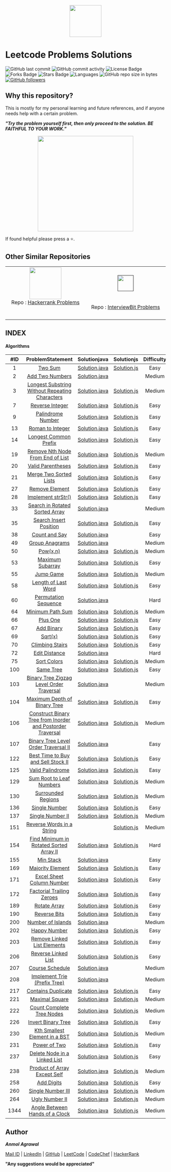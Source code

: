 <p align="center"><a href="https://leetcode.com/anmol_53/"><img src="https://upload.wikimedia.org/wikipedia/commons/thumb/0/0a/LeetCode_Logo_black_with_text.svg/1280px-LeetCode_Logo_black_with_text.svg.png" height="100px"></a></p>

# Leetcode Problems Solutions

![GitHub last commit](https://img.shields.io/github/last-commit/Anmol53/Leetcode-Problems) 
![GitHub commit activity](https://img.shields.io/github/commit-activity/y/Anmol53/Leetcode-Problems?color=ff9900)
![License Badge](https://img.shields.io/github/license/Anmol53/Leetcode-Problems)
![Forks Badge](https://img.shields.io/github/forks/Anmol53/Leetcode-Problems)
![Stars Badge](https://img.shields.io/github/stars/Anmol53/Leetcode-Problems)
![Languages](https://img.shields.io/badge/languages-java%2Cjavascript-yellow.svg)
![GitHub repo size in bytes](https://img.shields.io/github/repo-size/Anmol53/Leetcode-Problems)
[![GitHub followers](https://img.shields.io/github/followers/Anmol53?label=Follow&style=social)](https://github.com/Anmol53?tab=followers)

## Why this repository?

This is mostly for my personal learning and future references, and if anyone needs help with a certain problem.

***"Try the problem yourself first, then only proceed to the solution. BE FAITHFUL TO YOUR WORK."***

<p align="center">
  <img src="https://anmolagrawal.tech/images/EvilNextDevilfish-small.gif" height="300px">
</p>


If found helpful please press a ⭐.

## Other Similar Repositories

<table>
  <tr align="center">
    <td>
      <a href="https://www.hackerrank.com/anmol_53"><img src="https://hrcdn.net/hackerrank/assets/styleguide/logo_wordmark-13074b67abceb42ce8fd38bdeaac6926.svg" height="100"></a>
      <br>
      Repo : 
      <a href="https://anmolagrawal.tech/Hackerrank-Problem-Solving/">Hackerrank Problems</a>
      <br>
      <span>&nbsp;&nbsp;&nbsp;&nbsp;&nbsp;&nbsp;&nbsp;&nbsp;&nbsp;&nbsp;&nbsp;&nbsp;&nbsp;&nbsp;&nbsp;&nbsp;&nbsp;&nbsp;&nbsp;&nbsp;&nbsp;&nbsp;&nbsp;&nbsp;&nbsp;&nbsp;</span>
      <span>&nbsp;&nbsp;&nbsp;&nbsp;&nbsp;&nbsp;&nbsp;&nbsp;&nbsp;&nbsp;&nbsp;&nbsp;&nbsp;&nbsp;&nbsp;&nbsp;&nbsp;&nbsp;&nbsp;&nbsp;&nbsp;&nbsp;&nbsp;&nbsp;&nbsp;&nbsp;</span>
      <span>&nbsp;&nbsp;&nbsp;&nbsp;&nbsp;&nbsp;&nbsp;&nbsp;&nbsp;&nbsp;&nbsp;&nbsp;&nbsp;&nbsp;&nbsp;&nbsp;&nbsp;&nbsp;&nbsp;&nbsp;&nbsp;&nbsp;&nbsp;&nbsp;&nbsp;&nbsp;</span>
      <span>&nbsp;&nbsp;&nbsp;&nbsp;&nbsp;&nbsp;&nbsp;</span><br>
    </td>
    <td>
      <br>
      <a href=""><img src="https://assets.interviewbit.com/assets/ib_logo_svg-c7ed205b9475b598a9f652d7045054fa26b491fa95cf098569fa41ee0ac34259.svg.gz" height="50px"></a>
      <br>
      <span>&nbsp;&nbsp;&nbsp;&nbsp;&nbsp;&nbsp;&nbsp;&nbsp;&nbsp;&nbsp;&nbsp;&nbsp;&nbsp;&nbsp;&nbsp;&nbsp;&nbsp;&nbsp;&nbsp;&nbsp;&nbsp;&nbsp;&nbsp;&nbsp;&nbsp;&nbsp;</span>
      <span>&nbsp;&nbsp;&nbsp;&nbsp;&nbsp;&nbsp;&nbsp;&nbsp;&nbsp;&nbsp;&nbsp;&nbsp;&nbsp;&nbsp;&nbsp;&nbsp;&nbsp;&nbsp;&nbsp;&nbsp;&nbsp;&nbsp;&nbsp;&nbsp;&nbsp;&nbsp;</span>
      <span>&nbsp;&nbsp;&nbsp;&nbsp;&nbsp;&nbsp;&nbsp;&nbsp;&nbsp;&nbsp;&nbsp;&nbsp;&nbsp;&nbsp;&nbsp;&nbsp;&nbsp;&nbsp;&nbsp;&nbsp;&nbsp;&nbsp;&nbsp;&nbsp;&nbsp;&nbsp;</span>
      <span>&nbsp;&nbsp;&nbsp;&nbsp;&nbsp;&nbsp;&nbsp;</span><br>
      Repo : 
      <a href="https://github.com/Anmol53/Interviewbit-Practice">InterviewBit Problems</a>
      <br>
      <br>
    </td>
  </tr>
</table>

## INDEX
#### Algorithms


|#ID|ProblemStatement|Solutionjava|Solutionjs|Difficulty|
|:---:|:---------------:|:-----------:|:---------:|:--------:|
|1|[Two Sum](https://leetcode.com/problems/two-sum)|[Solution.java](https://github.com/Anmol53/Leetcode-Problems/blob/master/Solutions%20in%20Java/TwoSum.java)|[Solution.js](https://github.com/Anmol53/Leetcode-Problems/blob/master/Solutions%20in%20Javascript/TwoSum.js)|Easy|
|2|[Add Two Numbers](https://leetcode.com/problems/add-two-numbers)|[Solution.java](https://github.com/Anmol53/Leetcode-Problems/blob/master/Solutions%20in%20Java/AddTwoNumbers.java)|[]()|Medium|
|3|[Longest Substring Without Repeating Characters](https://leetcode.com/problems/longest-substring-without-repeating-characters)|[Solution.java](https://github.com/Anmol53/Leetcode-Problems/blob/master/Solutions%20in%20Java/LongestSubstringWithoutRepeatingCharacters.java)|[Solution.js](https://github.com/Anmol53/Leetcode-Problems/blob/master/Solutions%20in%20Javascript/LongestSubstringWithoutRepeatingCharacters.js)|Medium|
|7|[Reverse Integer](https://leetcode.com/problems/reverse-integer)|[Solution.java](https://github.com/Anmol53/Leetcode-Problems/blob/master/Solutions%20in%20Java/ReverseInteger.java)|[Solution.js](https://github.com/Anmol53/Leetcode-Problems/blob/master/Solutions%20in%20Javascript/ReverseInteger.js)|Easy|
|9|[Palindrome Number](https://leetcode.com/problems/palindrome-number)|[Solution.java](https://github.com/Anmol53/Leetcode-Problems/blob/master/Solutions%20in%20Java/PalindromeNumber.java)|[Solution.js](https://github.com/Anmol53/Leetcode-Problems/blob/master/Solutions%20in%20Javascript/PalindromeNumber.js)|Easy|
|13|[Roman to Integer](https://leetcode.com/problems/roman-to-integer)|[Solution.java](https://github.com/Anmol53/Leetcode-Problems/blob/master/Solutions%20in%20Java/RomanToInteger.java)|[Solution.js](https://github.com/Anmol53/Leetcode-Problems/blob/master/Solutions%20in%20Javascript/RomanToInteger.js)|Easy|
|14|[Longest Common Prefix](https://leetcode.com/problems/longest-common-prefix)|[Solution.java](https://github.com/Anmol53/Leetcode-Problems/blob/master/Solutions%20in%20Java/LongestCommonPrefix.java)|[Solution.js](https://github.com/Anmol53/Leetcode-Problems/blob/master/Solutions%20in%20Javascript/LongestCommonPrefix.js)|Easy|
|19|[Remove Nth Node From End of List](https://leetcode.com/problems/remove-nth-node-from-end-of-list)|[Solution.java](https://github.com/Anmol53/Leetcode-Problems/blob/master/Solutions%20in%20Java/RemoveNthNodeFromEndOfList.java)|[Solution.js](https://github.com/Anmol53/Leetcode-Problems/blob/master/Solutions%20in%20Javascript/RemoveNthNodeFromEndOfList.js)|Medium|
|20|[Valid Parentheses](https://leetcode.com/problems/valid-parentheses)|[Solution.java](https://github.com/Anmol53/Leetcode-Problems/blob/master/Solutions%20in%20Java/ValidParentheses.java)|[Solution.js](https://github.com/Anmol53/Leetcode-Problems/blob/master/Solutions%20in%20Javascript/ValidParentheses.js)|Easy|
|21|[Merge Two Sorted Lists](https://leetcode.com/problems/merge-two-sorted-lists)|[Solution.java](https://github.com/Anmol53/Leetcode-Problems/blob/master/Solutions%20in%20Java/MergeTwoSortedLists.java)|[Solution.js](https://github.com/Anmol53/Leetcode-Problems/blob/master/Solutions%20in%20Javascript/MergeTwoSortedLists.js)|Easy|
|27|[Remove Element](https://leetcode.com/problems/remove-element)|[Solution.java](https://github.com/Anmol53/Leetcode-Problems/blob/master/Solutions%20in%20Java/RemoveElement.java)|[Solution.js](https://github.com/Anmol53/Leetcode-Problems/blob/master/Solutions%20in%20Javascript/RemoveElement.js)|Easy|
|28|[Implement strStr()](https://leetcode.com/problems/implement-strstr)|[Solution.java](https://github.com/Anmol53/Leetcode-Problems/blob/master/Solutions%20in%20Java/Implement_strStr().java)|[Solution.js](https://github.com/Anmol53/Leetcode-Problems/blob/master/Solutions%20in%20Javascript/Implement_strStr().js)|Easy|
|33|[Search in Rotated Sorted Array](https://leetcode.com/problems/search-in-rotated-sorted-array)|[Solution.java](https://github.com/Anmol53/Leetcode-Problems/blob/master/Solutions%20in%20Java/SearchInRotatedSortedArray.java)|[]()|Medium|
|35|[Search Insert Position](https://leetcode.com/problems/search-insert-position)|[Solution.java](https://github.com/Anmol53/Leetcode-Problems/blob/master/Solutions%20in%20Java/SearchInsertPosition.java)|[Solution.js](https://github.com/Anmol53/Leetcode-Problems/blob/master/Solutions%20in%20Javascript/SearchInsertPosition.js)|Easy|
|38|[Count and Say](https://leetcode.com/problems/count-and-say)|[Solution.java](https://github.com/Anmol53/Leetcode-Problems/blob/master/Solutions%20in%20Java/CountAndSay.java)|[]()|Easy|
|49|[Group Anagrams](https://leetcode.com/problems/group-anagrams)|[Solution.java](https://github.com/Anmol53/Leetcode-Problems/blob/master/Solutions%20in%20Java/GroupAnagrams.java)|[]()|Medium|
|50|[Pow(x,n)](https://leetcode.com/problems/powx-n)|[Solution.java](https://github.com/Anmol53/Leetcode-Problems/blob/master/Solutions%20in%20Java/Pow(x%2C%20n).java)|[Solution.js](https://github.com/Anmol53/Leetcode-Problems/blob/master/Solutions%20in%20Javascript/Pow(x%2C%20n).js)|Medium|
|53|[Maximum Subarray](https://leetcode.com/problems/maximum-subarray)|[Solution.java](https://github.com/Anmol53/Leetcode-Problems/blob/master/Solutions%20in%20Java/MaximumSubarray.java)|[Solution.js](https://github.com/Anmol53/Leetcode-Problems/blob/master/Solutions%20in%20Javascript/MaximumSubarray.js)|Easy|
|55|[Jump Game](https://leetcode.com/problems/jump-game)|[Solution.java](https://github.com/Anmol53/Leetcode-Problems/blob/master/Solutions%20in%20Java/JumpGame.java)|[Solution.js](https://github.com/Anmol53/Leetcode-Problems/blob/master/Solutions%20in%20Javascript/JumpGame.js)|Medium|
|58|[Length of Last Word](https://leetcode.com/problems/length-of-last-word)|[Solution.java](https://github.com/Anmol53/Leetcode-Problems/blob/master/Solutions%20in%20Java/LengthOfLastWord.java)|[Solution.js](https://github.com/Anmol53/Leetcode-Problems/blob/master/Solutions%20in%20Javascript/LengthOfLastWord.js)|Easy|
|60|[Permutation Sequence](https://leetcode.com/problems/permutation-sequence)|[Solution.java](https://github.com/Anmol53/Leetcode-Problems/blob/master/Solutions%20in%20Java/PermutationSequence.java)|[]()|Hard|
|64|[Minimum Path Sum](https://leetcode.com/problems/minimum-path-sum)|[Solution.java](https://github.com/Anmol53/Leetcode-Problems/blob/master/Solutions%20in%20Java/MinimumPathSum.java)|[Solution.js](https://github.com/Anmol53/Leetcode-Problems/blob/master/Solutions%20in%20Javascript/MinimumPathSum.js)|Medium|
|66|[Plus One](https://leetcode.com/problems/plus-one)|[Solution.java](https://github.com/Anmol53/Leetcode-Problems/blob/master/Solutions%20in%20Java/PlusOne.java)|[Solution.js](https://github.com/Anmol53/Leetcode-Problems/blob/master/Solutions%20in%20Javascript/PlusOne.js)|Easy|
|67|[Add Binary](https://leetcode.com/problems/add-binary)|[Solution.java](https://github.com/Anmol53/Leetcode-Problems/blob/master/Solutions%20in%20Java/AddBinary.java)|[Solution.js](https://github.com/Anmol53/Leetcode-Problems/blob/master/Solutions%20in%20Javascript/AddBinary.js)|Easy|
|69|[Sqrt(x)](https://leetcode.com/problems/sqrtx)|[Solution.java](https://github.com/Anmol53/Leetcode-Problems/blob/master/Solutions%20in%20Java/Sqrt(x).java)|[Solution.js](https://github.com/Anmol53/Leetcode-Problems/blob/master/Solutions%20in%20Javascript/Sqrt(x).js)|Easy|
|70|[Climbing Stairs](https://leetcode.com/problems/climbing-stairs)|[Solution.java](https://github.com/Anmol53/Leetcode-Problems/blob/master/Solutions%20in%20Java/ClimbingStairs.java)|[Solution.js](https://github.com/Anmol53/Leetcode-Problems/blob/master/Solutions%20in%20Javascript/ClimbingStairs.js)|Easy|
|72|[Edit Distance](https://leetcode.com/problems/edit-distance)|[Solution.java](https://github.com/Anmol53/Leetcode-Problems/blob/master/Solutions%20in%20Java/EditDistance.java)|[]()|Hard|
|75|[Sort Colors](https://leetcode.com/problems/sort-colors)|[Solution.java](https://github.com/Anmol53/Leetcode-Problems/blob/master/Solutions%20in%20Java/SortColors.java)|[Solution.js](https://github.com/Anmol53/Leetcode-Problems/blob/master/Solutions%20in%20Javascript/SortColors.js)|Medium|
|100|[Same Tree](https://leetcode.com/problems/same-tree)|[Solution.java](https://github.com/Anmol53/Leetcode-Problems/blob/master/Solutions%20in%20Java/SameTree.java)|[Solution.js](https://github.com/Anmol53/Leetcode-Problems/blob/master/Solutions%20in%20Javascript/SameTree.js)|Easy|
|103|[Binary Tree Zigzag Level Order Traversal](https://leetcode.com/problems/binary-tree-zigzag-level-order-traversal)|[Solution.java](https://github.com/Anmol53/Leetcode-Problems/blob/master/Solutions%20in%20Java/BinaryTreeZigzagLevelOrderTraversal.java)|[]()|Medium|
|104|[Maximum Depth of Binary Tree](https://leetcode.com/problems/maximum-depth-of-binary-tree)|[Solution.java](https://github.com/Anmol53/Leetcode-Problems/blob/master/Solutions%20in%20Java/MaximumDepthOfBinaryTree.java)|[Solution.js](https://github.com/Anmol53/Leetcode-Problems/blob/master/Solutions%20in%20Javascript/MaximumDepthOfBinaryTree.js)|Easy|
|106|[Construct Binary Tree from Inorder and Postorder Traversal](https://leetcode.com/problems/construct-binary-tree-from-inorder-and-postorder-traversal)|[Solution.java](https://github.com/Anmol53/Leetcode-Problems/blob/master/Solutions%20in%20Java/ConstructBinaryTreeFromInorderAndPostorderTraversal.java)|[Solution.js](https://github.com/Anmol53/Leetcode-Problems/blob/master/Solutions%20in%20Javascript/ConstructBinaryTreeFromInorderAndPostorderTraversal.js)|Medium|
|107|[Binary Tree Level Order Traversal II](https://leetcode.com/problems/binary-tree-level-order-traversal-ii)|[Solution.java](https://github.com/Anmol53/Leetcode-Problems/blob/master/Solutions%20in%20Java/BinaryTreeLevelOrderTraversal-II.java)|[]()|Easy|
|122|[Best Time to Buy and Sell Stock II](https://leetcode.com/problems/best-time-to-buy-and-sell-stock-ii)|[Solution.java](https://github.com/Anmol53/Leetcode-Problems/blob/master/Solutions%20in%20Java/BestTimeToBuyAndSellStock-II.java)|[Solution.js](https://github.com/Anmol53/Leetcode-Problems/blob/master/Solutions%20in%20Javascript/BestTimeToBuyAndSellStock-II.js)|Easy|
|125|[Valid Palindrome](https://leetcode.com/problems/valid-palindrome)|[Solution.java](https://github.com/Anmol53/Leetcode-Problems/blob/master/Solutions%20in%20Java/ValidPalindrome.java)|[Solution.js](https://github.com/Anmol53/Leetcode-Problems/blob/master/Solutions%20in%20Javascript/ValidPalindrome.js)|Easy|
|129|[Sum Root to Leaf Numbers](https://leetcode.com/problems/sum-root-to-leaf-numbers)|[Solution.java](https://github.com/Anmol53/Leetcode-Problems/blob/master/Solutions%20in%20Java/SumRootToLeafNumbers.java)|[Solution.js](https://github.com/Anmol53/Leetcode-Problems/blob/master/Solutions%20in%20Javascript/SumRootToLeafNumbers.js)|Medium|
|130|[Surrounded Regions](https://leetcode.com/problems/surrounded-regions)|[Solution.java](https://github.com/Anmol53/Leetcode-Problems/blob/master/Solutions%20in%20Java/SurroundedRegions.java)|[Solution.js](https://github.com/Anmol53/Leetcode-Problems/blob/master/Solutions%20in%20Javascript/SurroundedRegions.js)|Medium|
|136|[Single Number](https://leetcode.com/problems/single-number)|[Solution.java](https://github.com/Anmol53/Leetcode-Problems/blob/master/Solutions%20in%20Java/SingleNumber.java)|[Solution.js](https://github.com/Anmol53/Leetcode-Problems/blob/master/Solutions%20in%20Javascript/SingleNumber.js)|Easy|
|137|[Single Number II](https://leetcode.com/problems/single-number-ii)|[Solution.java](https://github.com/Anmol53/Leetcode-Problems/blob/master/Solutions%20in%20Java/SingleNumber-II.java)|[Solution.js](https://github.com/Anmol53/Leetcode-Problems/blob/master/Solutions%20in%20Javascript/SingleNumber-II.js)|Medium|
|151|[Reverse Words in a String](https://leetcode.com/problems/reverse-words-in-a-string)|[]()|[Solution.js](https://github.com/Anmol53/Leetcode-Problems/blob/master/Solutions%20in%20Javascript/ReverseWordsInAString.js)|Medium|
|154|[Find Minimum in Rotated Sorted Array II](https://leetcode.com/problems/find-minimum-in-rotated-sorted-array-ii)|[Solution.java](https://github.com/Anmol53/Leetcode-Problems/blob/master/Solutions%20in%20Java/FindMinimumInRotatedSortedArray-II.java)|[Solution.js](https://github.com/Anmol53/Leetcode-Problems/blob/master/Solutions%20in%20Javascript/FindMinimumInRotatedSortedArray-II.js)|Hard|
|155|[Min Stack](https://leetcode.com/problems/min-stack)|[Solution.java](https://github.com/Anmol53/Leetcode-Problems/blob/master/Solutions%20in%20Java/MinStack.java)|[]()|Easy|
|169|[Majority Element](https://leetcode.com/problems/majority-element)|[Solution.java](https://github.com/Anmol53/Leetcode-Problems/blob/master/Solutions%20in%20Java/MajorityElement.java)|[Solution.js](https://github.com/Anmol53/Leetcode-Problems/blob/master/Solutions%20in%20Javascript/MajorityElement.js)|Easy|
|171|[Excel Sheet Column Number](https://leetcode.com/problems/excel-sheet-column-number)|[Solution.java](https://github.com/Anmol53/Leetcode-Problems/blob/master/Solutions%20in%20Java/ExcelSheetColumnNumber.java)|[Solution.js](https://github.com/Anmol53/Leetcode-Problems/blob/master/Solutions%20in%20Javascript/ExcelSheetColumnNumber.js)|Easy|
|172|[Factorial Trailing Zeroes](https://leetcode.com/problems/factorial-trailing-zeroes)|[Solution.java](https://github.com/Anmol53/Leetcode-Problems/blob/master/Solutions%20in%20Java/FactorialTrailingZeroes.java)|[Solution.js](https://github.com/Anmol53/Leetcode-Problems/blob/master/Solutions%20in%20Javascript/FactorialTrailingZeroes.js)|Easy|
|189|[Rotate Array](https://leetcode.com/problems/rotate-array)|[Solution.java](https://github.com/Anmol53/Leetcode-Problems/blob/master/Solutions%20in%20Java/RotateArray.java)|[Solution.js](https://github.com/Anmol53/Leetcode-Problems/blob/master/Solutions%20in%20Javascript/RotateArray.js)|Easy|
|190|[Reverse Bits](https://leetcode.com/problems/reverse-bits)|[Solution.java](https://github.com/Anmol53/Leetcode-Problems/blob/master/Solutions%20in%20Java/ReverseBits.java)|[Solution.js](https://github.com/Anmol53/Leetcode-Problems/blob/master/Solutions%20in%20Javascript/ReverseBits.js)|Easy|
|200|[Number of Islands](https://leetcode.com/problems/number-of-islands)|[Solution.java](https://github.com/Anmol53/Leetcode-Problems/blob/master/Solutions%20in%20Java/NumberOfIslands.java)|[]()|Medium|
|202|[Happy Number](https://leetcode.com/problems/happy-number)|[Solution.java](https://github.com/Anmol53/Leetcode-Problems/blob/master/Solutions%20in%20Java/HappyNumber.java)|[Solution.js](https://github.com/Anmol53/Leetcode-Problems/blob/master/Solutions%20in%20Javascript/HappyNumber.js)|Easy|
|203|[Remove Linked List Elements](https://leetcode.com/problems/remove-linked-list-elements)|[Solution.java](https://github.com/Anmol53/Leetcode-Problems/blob/master/Solutions%20in%20Java/RemoveLinkedListElements.java)|[Solution.js](https://github.com/Anmol53/Leetcode-Problems/blob/master/Solutions%20in%20Javascript/RemoveLinkedListElements.js)|Easy|
|206|[Reverse Linked List](https://leetcode.com/problems/reverse-linked-list)|[Solution.java](https://github.com/Anmol53/Leetcode-Problems/blob/master/Solutions%20in%20Java/ReverseLinkedList.java)|[Solution.js](https://github.com/Anmol53/Leetcode-Problems/blob/master/Solutions%20in%20Javascript/ReverseLinkedList.js)|Easy|
|207|[Course Schedule](https://leetcode.com/problems/course-schedule)|[Solution.java](https://github.com/Anmol53/Leetcode-Problems/blob/master/Solutions%20in%20Java/CourseSchedule.java)|[]()|Medium|
|208|[Implement Trie (Prefix Tree)](https://leetcode.com/problems/implement-trie-prefix-tree)|[Solution.java](https://github.com/Anmol53/Leetcode-Problems/blob/master/Solutions%20in%20Java/ImplementTrie(PrefixTree).java)|[]()|Medium|
|217|[Contains Duplicate](https://leetcode.com/problems/contains-duplicate)|[Solution.java](https://github.com/Anmol53/Leetcode-Problems/blob/master/Solutions%20in%20Java/ContainsDuplicate.java)|[Solution.js](https://github.com/Anmol53/Leetcode-Problems/blob/master/Solutions%20in%20Javascript/ContainsDuplicate.js)|Easy|
|221|[Maximal Square](https://leetcode.com/problems/maximal-square)|[Solution.java](https://github.com/Anmol53/Leetcode-Problems/blob/master/Solutions%20in%20Java/MaximalSquare.java)|[Solution.js](https://github.com/Anmol53/Leetcode-Problems/blob/master/Solutions%20in%20Javascript/MaximalSquare.js)|Medium|
|222|[Count Complete Tree Nodes](https://leetcode.com/problems/count-complete-tree-nodes)|[Solution.java](https://github.com/Anmol53/Leetcode-Problems/blob/master/Solutions%20in%20Java/CountCompleteTreeNodes.java)|[Solution.js](https://github.com/Anmol53/Leetcode-Problems/blob/master/Solutions%20in%20Javascript/CountCompleteTreeNodes.js)|Medium|
|226|[Invert Binary Tree](https://leetcode.com/problems/invert-binary-tree)|[Solution.java](https://github.com/Anmol53/Leetcode-Problems/blob/master/Solutions%20in%20Java/InvertBinaryTree.java)|[Solution.js](https://github.com/Anmol53/Leetcode-Problems/blob/master/Solutions%20in%20Javascript/InvertBinaryTree.js)|Easy|
|230|[Kth Smallest Element in a BST](https://leetcode.com/problems/kth-smallest-element-in-a-bst)|[Solution.java](https://github.com/Anmol53/Leetcode-Problems/blob/master/Solutions%20in%20Java/KthSmallestElementInA_BST.java)|[Solution.js](https://github.com/Anmol53/Leetcode-Problems/blob/master/Solutions%20in%20Javascript/KthSmallestElementInA_BST.js)|Medium|
|231|[Power of Two](https://leetcode.com/problems/power-of-two)|[Solution.java](https://github.com/Anmol53/Leetcode-Problems/blob/master/Solutions%20in%20Java/PowerOfTwo.java)|[Solution.js](https://github.com/Anmol53/Leetcode-Problems/blob/master/Solutions%20in%20Javascript/PowerOfTwo.js)|Easy|
|237|[Delete Node in a Linked List](https://leetcode.com/problems/delete-node-in-a-linked-list)|[Solution.java](https://github.com/Anmol53/Leetcode-Problems/blob/master/Solutions%20in%20Java/DeleteNodeInALinkedList.java)|[Solution.js](https://github.com/Anmol53/Leetcode-Problems/blob/master/Solutions%20in%20Javascript/DeleteNodeInALinkedList.js)|Easy|
|238|[Product of Array Except Self](https://leetcode.com/problems/product-of-array-except-self)|[Solution.java](https://github.com/Anmol53/Leetcode-Problems/blob/master/Solutions%20in%20Java/ProductOfArrayExceptSelf.java)|[Solution.js](https://github.com/Anmol53/Leetcode-Problems/blob/master/Solutions%20in%20Javascript/ProductOfArrayExceptSelf.js)|Medium|
|258|[Add Digits](https://leetcode.com/problems/add-digits)|[Solution.java](https://github.com/Anmol53/Leetcode-Problems/blob/master/Solutions%20in%20Java/AddDigits.java)|[Solution.js](https://github.com/Anmol53/Leetcode-Problems/blob/master/Solutions%20in%20Javascript/AddDigits.js)|Easy|
|260|[Single Number III](https://leetcode.com/problems/single-number-iii)|[Solution.java](https://github.com/Anmol53/Leetcode-Problems/blob/master/Solutions%20in%20Java/SingleNumber-III.java)|[Solution.js](https://github.com/Anmol53/Leetcode-Problems/blob/master/Solutions%20in%20Javascript/SingleNumber-III.js)|Medium|
|264|[Ugly Number II](https://leetcode.com/problems/ugly-number-ii)|[Solution.java](https://github.com/Anmol53/Leetcode-Problems/blob/master/Solutions%20in%20Java/UglyNumber-II.java)|[Solution.js](https://github.com/Anmol53/Leetcode-Problems/blob/master/Solutions%20in%20Javascript/UglyNumber-II.js)|Medium|
|1344|[Angle Between Hands of a Clock](https://leetcode.com/problems/angle-between-hands-of-a-clock/)|[Solution.java](https://github.com/Anmol53/Leetcode-Problems/blob/master/Solutions%20in%20Java/Angle%20Between%20Hands%20of%20a%20Clock.java)|[Solution.js](https://github.com/Anmol53/Leetcode-Problems/blob/master/Solutions%20in%20Javascript/Angle%20Between%20Hands%20of%20a%20Clock.js)|Medium|
<!--

-->
## Author
***Anmol Agrawal***

[Mail ID](mailto:anmol.ag53@gmail.com?subject=[GitHub]) | [LinkedIn](https://www.linkedin.com/in/anmol-53/) | [GitHub](https://github.com/Anmol53/) | [LeetCode](https://leetcode.com/anmol_53/) | [CodeChef](https://www.codechef.com/users/uniquecoder_) | [HackerRank](https://www.hackerrank.com/anmol_53)

**"Any suggestions would be appreciated"**

